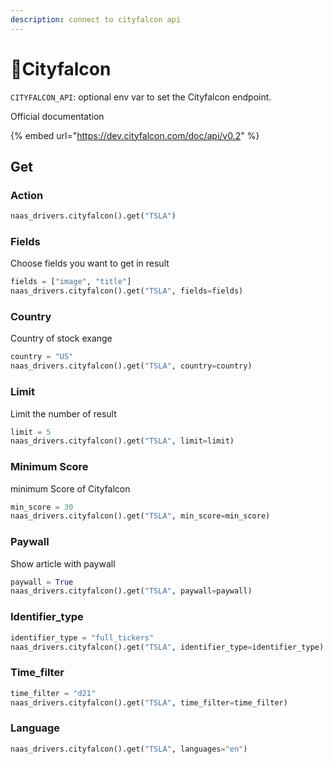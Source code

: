 ```yaml
---
description: connect to cityfalcon api
---
```


# 📰Cityfalcon

`CITYFALCON_API`: optional env var to set the Cityfalcon endpoint.

Official documentation

{% embed url="https://dev.cityfalcon.com/doc/api/v0.2" %}

## Get

### Action

```python
naas_drivers.cityfalcon().get("TSLA")
```

### Fields

Choose fields you want to get in result

```python
fields = ["image", "title"]
naas_drivers.cityfalcon().get("TSLA", fields=fields)
```

### Country

Country of stock exange

```python
country = "US"
naas_drivers.cityfalcon().get("TSLA", country=country)
```

### Limit

Limit the number of result 

```python
limit = 5
naas_drivers.cityfalcon().get("TSLA", limit=limit)
```

### Minimum Score

minimum Score of Cityfalcon 

```python
min_score = 30
naas_drivers.cityfalcon().get("TSLA", min_score=min_score)
```

### Paywall

Show article with paywall

```python
paywall = True
naas_drivers.cityfalcon().get("TSLA", paywall=paywall)
```

### Identifier\_type

```python
identifier_type = "full_tickers"
naas_drivers.cityfalcon().get("TSLA", identifier_type=identifier_type)
```

### Time\_filter

```python
time_filter = "d21"
naas_drivers.cityfalcon().get("TSLA", time_filter=time_filter)
```

### Language

```python
naas_drivers.cityfalcon().get("TSLA", languages="en")
```


